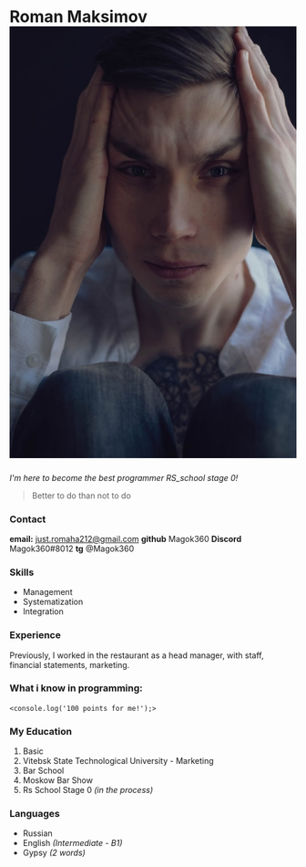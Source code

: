  # Roman Maksimov ![Фото](Me.jpg) 

*I'm here to become the best programmer RS_school stage 0!* 
> Better to do than not to do

### Contact 
**email:** just.romaha212@gmail.com
**github** Magok360
**Discord** Magok360#8012
**tg** @Magok360

### Skills
* Management
* Systematization
* Integration

### Experience
Previously, I worked in the
restaurant as a head manager, with staff, financial statements, marketing.

### What i know in programming:
    <console.log('100 points for me!');>

### My Education
1. Basic
2. Vitebsk State Technological University - Marketing
3. Bar School 
4. Moskow Bar Show
5. Rs School Stage 0 *(in the process)*

### Languages
- Russian
- English *(Intermediate - B1)*
- Gypsy *(2 words)*


